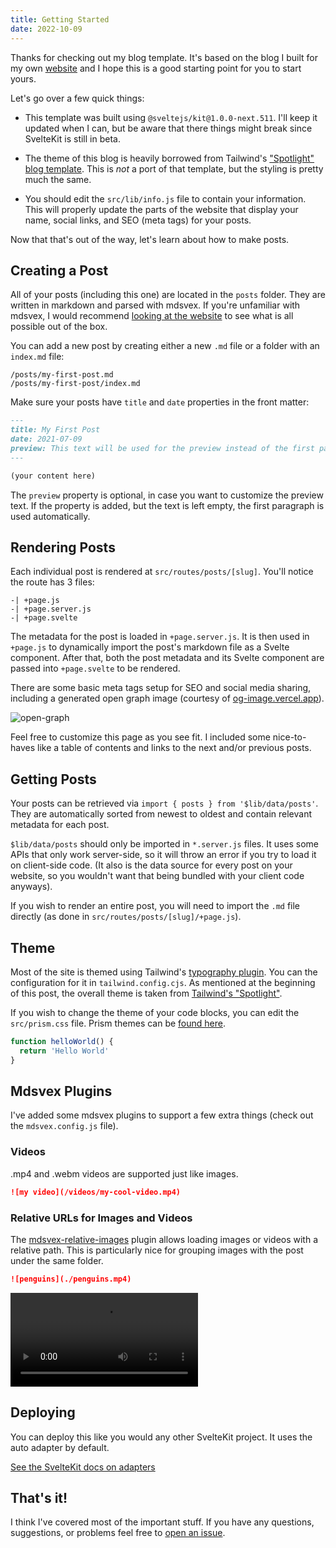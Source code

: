 ```yaml
---
title: Getting Started
date: 2022-10-09
---
```


Thanks for checking out my blog template. It's based on the blog I built for my own [website](https://mattjennings.io) and I hope this is a good starting point for you to start yours.

Let's go over a few quick things:

- This template was built using `@sveltejs/kit@1.0.0-next.511`. I'll keep it updated when I can, but be aware that there things might break since SvelteKit is still in beta.

- The theme of this blog is heavily borrowed from Tailwind's ["Spotlight" blog template](https://spotlight.tailwindui.com/). This is _not_ a port of that template, but the styling is pretty much the same.

- You should edit the `src/lib/info.js` file to contain your information. This will properly update the parts of the website that display your name, social links, and SEO (meta tags) for your posts.

Now that that's out of the way, let's learn about how to make posts.

## Creating a Post

All of your posts (including this one) are located in the `posts` folder. They are written in markdown and parsed with mdsvex. If you're unfamiliar with mdsvex, I would recommend [looking at the website](https://mdsvex.com/playground) to see what is all possible out of the box.

You can add a new post by creating either a new `.md` file or a folder with an `index.md` file:

```
/posts/my-first-post.md
/posts/my-first-post/index.md
```

Make sure your posts have `title` and `date` properties in the front matter:

```md
---
title: My First Post
date: 2021-07-09
preview: This text will be used for the preview instead of the first paragraph
---

(your content here)
```

The `preview` property is optional, in case you want to customize the preview text. If the property is added, but the text is left empty, the first paragraph is used automatically.

## Rendering Posts

Each individual post is rendered at `src/routes/posts/[slug]`. You'll notice the route has 3 files:

```
-| +page.js
-| +page.server.js
-| +page.svelte
```

The metadata for the post is loaded in `+page.server.js`. It is then used in `+page.js` to dynamically import the post's markdown file as a Svelte component. After that, both the post metadata and its Svelte component are passed into `+page.svelte` to be rendered.

There are some basic meta tags setup for SEO and social media sharing, including a generated open graph image (courtesy of [og-image.vercel.app](https://og-image.vercel.app)).

![open-graph](https://og-image.vercel.app/**Getting%20Started**?theme=light&md=1&fontSize=100px&images=https%3A%2F%2Fassets.vercel.com%2Fimage%2Fupload%2Ffront%2Fassets%2Fdesign%2Fhyper-color-logo.svg)

Feel free to customize this page as you see fit. I included some nice-to-haves like a table of contents and links to the next and/or previous posts.

## Getting Posts

Your posts can be retrieved via `import { posts } from '$lib/data/posts'`. They are automatically sorted from newest to oldest and contain relevant metadata for each post.

`$lib/data/posts` should only be imported in `*.server.js` files. It uses some APIs that only work server-side, so it will throw an error if you try to load it on client-side code. (It also is the data source for every post on your website, so you wouldn't want that being bundled with your client code anyways).

If you wish to render an entire post, you will need to import the `.md` file directly (as done in `src/routes/posts/[slug]/+page.js`).

## Theme

Most of the site is themed using Tailwind's [typography plugin](https://tailwindcss.com/docs/typography-plugin). You can the configuration for it in `tailwind.config.cjs`. As mentioned at the beginning of this post, the overall theme is taken from [Tailwind's "Spotlight"](https://spotlight.tailwindui.com/).

If you wish to change the theme of your code blocks, you can edit the `src/prism.css` file. Prism themes can be [found here](https://github.com/PrismJS/prism-themes/tree/master/themes).

```javascript
function helloWorld() {
  return 'Hello World'
}
```

## Mdsvex Plugins

I've added some mdsvex plugins to support a few extra things (check out the `mdsvex.config.js` file).

### Videos

.mp4 and .webm videos are supported just like images.

```md
![my video](/videos/my-cool-video.mp4)
```

### Relative URLs for Images and Videos

The [mdsvex-relative-images](https://github.com/mattjennings/mdsvex-relative-images) plugin allows loading images or videos with a relative path. This is particularly nice for grouping images with the post under the same folder.

```md
![penguins](./penguins.mp4)
```

![penguins](./penguins.mp4)

## Deploying

You can deploy this like you would any other SvelteKit project. It uses the auto adapter by default.

[See the SvelteKit docs on adapters](https://kit.svelte.dev/docs/adapters)

## That's it!

I think I've covered most of the important stuff. If you have any questions, suggestions, or problems feel free to [open an issue](https://github.com/mattjennings/sveltekit-blog-template/issues).
